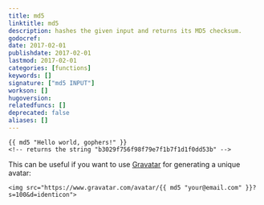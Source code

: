 ```yaml
---
title: md5
linktitle: md5
description: hashes the given input and returns its MD5 checksum.
godocref:
date: 2017-02-01
publishdate: 2017-02-01
lastmod: 2017-02-01
categories: [functions]
keywords: []
signature: ["md5 INPUT"]
workson: []
hugoversion:
relatedfuncs: []
deprecated: false
aliases: []
---
```




```
{{ md5 "Hello world, gophers!" }}
<!-- returns the string "b3029f756f98f79e7f1b7f1d1f0dd53b" -->
```

This can be useful if you want to use [Gravatar](https://en.gravatar.com/) for generating a unique avatar:

```
<img src="https://www.gravatar.com/avatar/{{ md5 "your@email.com" }}?s=100&d=identicon">
```
